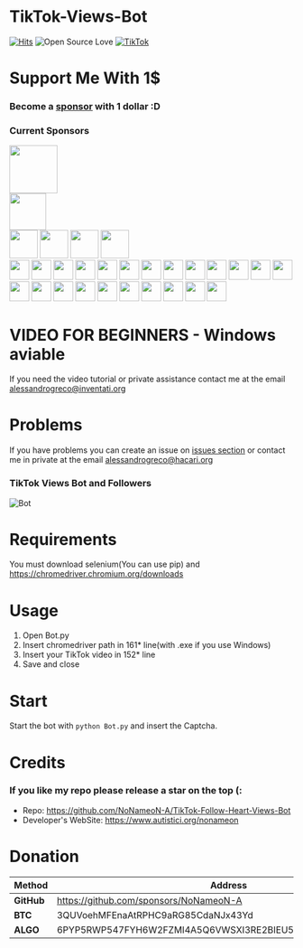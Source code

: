 # TikTok-Views-Bot
[![Hits](https://hits.seeyoufarm.com/api/count/incr/badge.svg?url=https%3A%2F%2Fgithub.com%2FNoNameoN-A%2FTikTok-Follow-Heart-Views-Bot&count_bg=%23555555&title_bg=%23555555&icon=tiktok.svg&icon_color=%23E7E7E7&title=Views+Count&edge_flat=false)](https://hits.seeyoufarm.com)
![Open Source Love](https://badges.frapsoft.com/os/v3/open-source.svg?v=103)
[![TikTok](https://img.shields.io/badge/TikTok-000000?style=for-the-badge&logo=tiktok&logoColor=white)](https://www.tiktok.com/@github_nonameon)


# Support Me With 1$
### Become a [sponsor](https://github.com/sponsors/NoNameoN-A) with 1 dollar :D
### Current Sponsors

<a href="https://github.com/Abdulaziz033" target="_blank"><img src="https://avatars.githubusercontent.com/u/89788313?v=4" width="85" height="85"></a></br>
<a href="https://github.com/Apocalyps2001" target="_blank"><img src="https://avatars.githubusercontent.com/u/82934936?v=4" width="65" height="65"></a></br>
<a href="https://github.com/1thoughtmedia" target="_blank"><img src="https://avatars.githubusercontent.com/u/83051283?v=4" width="50" height="50"></a>
<a href="https://github.com/Marivanna2000" target="_blank"><img src="https://avatars.githubusercontent.com/u/35609092?v=4" width="50" height="50"></a>
<a href="https://github.com/safaakdag" target="_blank"><img src="https://avatars.githubusercontent.com/u/22279986?v=4" width="50" height="50"></a>
<a href="https://github.com/el3men2manny" target="_blank"><img src="https://avatars.githubusercontent.com/u/90564832?v=4" width="50" height="50"></a></br>
<a href="https://github.com/zerenity23" target="_blank"><img src="https://avatars.githubusercontent.com/u/76807999?v=4" width="35" height="35"></a>
<a href="https://github.com/mateo787" target="_blank"><img src="https://avatars.githubusercontent.com/u/70239893?v=4" width="35" height="35"></a>
<a href="https://github.com/Cosentino108" target="_blank"><img src="https://avatars.githubusercontent.com/u/81426885?v=4" width="35" height="35"></a>
<a href="https://github.com/mindofcam" target="_blank"><img src="https://avatars.githubusercontent.com/u/82601251?v=4" width="35" height="35"></a>
<a href="https://github.com/London200" target="_blank"><img src="https://avatars.githubusercontent.com/u/69599253?v=4" width="35" height="35"></a>
<a href="https://github.com/commander0" target="_blank"><img src="https://avatars.githubusercontent.com/u/24908568?v=4" width="35" height="35"></a>
<a href="https://github.com/KroSty88" target="_blank"><img src="https://avatars.githubusercontent.com/u/84800246?v=4" width="35" height="35"></a>
<a href="https://github.com/ashraf218" target="_blank"><img src="https://avatars.githubusercontent.com/u/76716545?v=4" width="35" height="35"></a>
<a href="https://github.com/Juma1091" target="_blank"><img src="https://avatars.githubusercontent.com/u/84912204?v=4" width="35" height="35"></a>
<a href="https://github.com/LoganRichardson" target="_blank"><img src="https://avatars.githubusercontent.com/u/14199420?v=4" width="35" height="35"></a>
<a href="https://github.com/galinickel" target="_blank"><img src="https://avatars.githubusercontent.com/u/59318616?v=4" width="35" height="35"></a>
<a href="https://github.com/massacretv" target="_blank"><img src="https://avatars.githubusercontent.com/u/34430777?v=4" width="35" height="35"></a>
<a href="https://github.com/anti0342" target="_blank"><img src="https://avatars.githubusercontent.com/u/82134515?v=4" width="35" height="35"></a>
<a href="https://github.com/Rakoonit" target="_blank"><img src="https://avatars.githubusercontent.com/u/85995670?v=4" width="35" height="35"></a>
<a href="https://github.com/7amad208" target="_blank"><img src="https://avatars.githubusercontent.com/u/57397736?v=4" width="35" height="35"></a>
<a href="https://github.com/overy0u" target="_blank"><img src="https://avatars.githubusercontent.com/u/35597969?v=4" width="35" height="35"></a>
<a href="https://github.com/belinho159" target="_blank"><img src="https://avatars.githubusercontent.com/u/55924689?v=4" width="35" height="35"></a>
<a href="https://github.com/luxi124" target="_blank"><img src="https://avatars.githubusercontent.com/u/87795484?v=4" width="35" height="35"></a>
<a href="https://github.com/WitchTokTheMusical" target="_blank"><img src="https://avatars.githubusercontent.com/u/88294847?v=4" width="35" height="35"></a>
<a href="https://github.com/obunga808" target="_blank"><img src="https://avatars.githubusercontent.com/u/89166157?v=4" width="35" height="35"></a>
<a href="https://github.com/MagicGloves2115" target="_blank"><img src="https://avatars.githubusercontent.com/u/89193607?v=4" width="35" height="35"></a>
<a href="https://github.com/ducnho2009" target="_blank"><img src="https://avatars.githubusercontent.com/u/89725933?v=4" width="35" height="35"></a>
<a href="https://github.com/BJBGAMING" target="_blank"><img src="https://avatars.githubusercontent.com/u/90178894?v=4" width="35" height="35"></a>


# VIDEO FOR BEGINNERS - Windows aviable
If you need the video tutorial or private assistance contact me at the email [alessandrogreco@inventati.org](mailto:alessandrogreco@inventati.org)

# Problems
If you have problems you can create an issue on [issues section](https://github.com/NoNameoN-A/TikTok-Follow-Heart-Views-Bot/issues) or contact me in private at the email alessandrogreco@hacari.org

### TikTok Views Bot and Followers

![Bot](https://github.com/NoNameoN-A/TikTok-Follow-Heart-Views-Bot/blob/main/screenshot.png)

# Requirements
You must download selenium(You can use pip) and https://chromedriver.chromium.org/downloads

# Usage
1) Open Bot.py
2) Insert chromedriver path in 161* line(with .exe if you use Windows)
3) Insert your TikTok video in 152* line
4) Save and close

# Start
Start the bot with `python Bot.py` and insert the Captcha.

# Credits
### If you like my repo please release a star on the top (:
- Repo: https://github.com/NoNameoN-A/TikTok-Follow-Heart-Views-Bot
- Developer's WebSite: https://www.autistici.org/nonameon

# Donation
|Method|Address|
|--|--|
|**GitHub**|https://github.com/sponsors/NoNameoN-A|
|**BTC**|3QUVoehMFEnaAtRPHC9aRG85CdaNJx43Yd|
|**ALGO**|6PYP5RWP547FYH6W2FZMI4A5Q6VWSXI3RE2BIEU5LWKFRVG3VX75YTVNEI|
